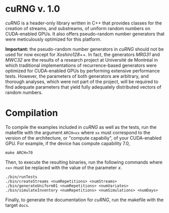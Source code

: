 # cuRNG v. 1.0
*cuRNG* is a header-only library written in C++ that provides classes for the creation of streams, and substreams, of uniform random numbers on CUDA-enabled GPUs. It also offers pseudo-random number generators that were meticulously optimized for this platform.

**Important:** the pseudo-random number generators in *cuRNG* should not be used for now except for *Xoshiro128*++. In fact, the generators *MRG31* and *MWC32* are the results of a research project at Université de Montréal in which traditional implementations of recurrence-based generators were optimized for CUDA-enabled GPUs by performing extensive performance tests. However, the parameters of both generators are arbitrary, and thorough analyses, which were not part of the project, will be required to find adequate parameters that yield fully adequately distributed vectors of random numbers.

# Compilation

To compile the examples included in *cuRNG* as well as the tests, run the makefile with the argument `ARCH=xx` where `xx` must correspond to the version of the architecture, or "compute capabiliy", of your CUDA-enabled GPU. For example, if the device has compute capability 7.0,

    make ARCH=70

Then, to execute the resulting binaries, run the following commands where `<x>` must be replaced with the value of the parameter *x*.

    ./bin/runTests
    ./bin/createStreams <numRepetitions> <numStreams>
    ./bin/generateUniform01 <numRepetitions> <numVariates>
    ./bin/simulateInventory <numRepetitions> <numSimulations> <numDays>

Finally, to generate the documentation for *cuRNG*, run the makefile with the target `docs`.

